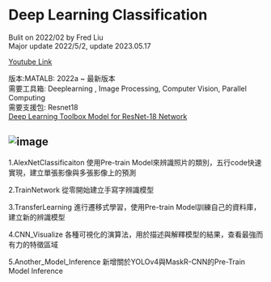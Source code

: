 # Deep Learning Classification
Bulit on 2022/02 by Fred Liu  
Major update 2022/5/2, update 2023.05.17  

[Youtube Link](https://youtube.com/playlist?list=PLkig3EWeC3SiuZNF7vUzfGTuu97k-Z_lm) 
  
版本:MATALB: 2022a ~ 最新版本  
需要工具箱: Deeplearning , Image Processing, Computer Vision, Parallel Computing  
需要支援包: Resnet18  
[Deep Learning Toolbox Model for ResNet-18 Network](https://www.mathworks.com/matlabcentral/fileexchange/68261-deep-learning-toolbox-model-for-resnet-18-network?s_tid=srchtitle) 

![image](https://github.com/MoonUsagi/DeepLearning_Classificaiton/blob/main/King_of_Rabbit.jpg)
---------------------------------------

1.AlexNetClassificaiton
使用Pre-train Model來辨識照片的類別，五行code快速實現，建立單張影像與多張影像上的預測

2.TrainNetwork
從零開始建立手寫字辨識模型

3.TransferLearning
進行遷移式學習，使用Pre-train Model訓練自己的資料庫，建立新的辨識模型

4.CNN_Visualize
各種可視化的演算法，用於描述與解釋模型的結果，查看最強而有力的特徵區域

5.Another_Model_Inference 
新增關於YOLOv4與MaskR-CNN的Pre-Train Model Inference 